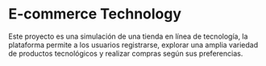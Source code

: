 # E-commerce Technology

<p>Este proyecto es una simulación de una tienda en línea de tecnología, la plataforma permite a los usuarios registrarse, explorar una amplia variedad de productos tecnológicos y realizar compras según sus preferencias.</p>

